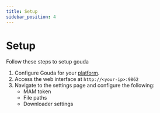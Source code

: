 ```yaml
---
title: Setup
sidebar_position: 4
---
```


# Setup

Follow these steps to setup gouda

1. Configure Gouda for your [platform](installation).
2. Access the web interface at `http://<your-ip>:9862`
3. Navigate to the settings page and configure the following:
    - MAM token
    - File paths
    - Downloader settings
